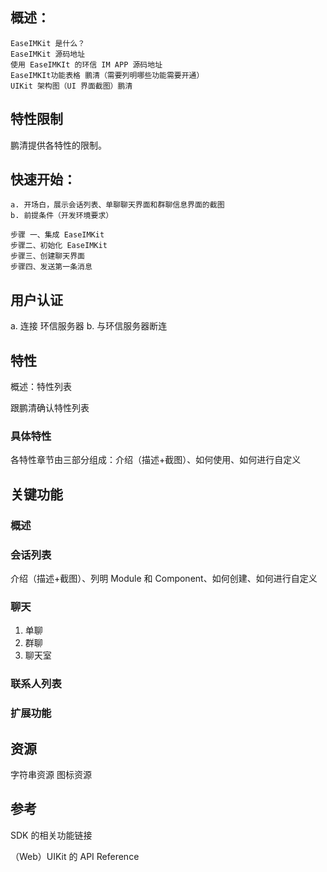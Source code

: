 
## 概述：
    EaseIMKit 是什么？
    EaseIMKit 源码地址
    使用 EaseIMKIt 的环信 IM APP 源码地址
    EaseIMKIt功能表格 鹏清（需要列明哪些功能需要开通）
    UIKit 架构图（UI 界面截图）鹏清

## 特性限制    

鹏清提供各特性的限制。

## 快速开始：
    a. 开场白，展示会话列表、单聊聊天界面和群聊信息界面的截图
    b. 前提条件（开发环境要求）
    
    步骤 一、集成 EaseIMKit 
    步骤二、初始化 EaseIMKit 
    步骤三、创建聊天界面
    步骤四、发送第一条消息

## 用户认证
   a. 连接 环信服务器
   b. 与环信服务器断连

## 特性 

概述：特性列表 

跟鹏清确认特性列表

### 具体特性


各特性章节由三部分组成：介绍（描述+截图）、如何使用、如何进行自定义


## 关键功能 

### 概述

### 会话列表

介绍（描述+截图）、列明 Module 和 Component、如何创建、如何进行自定义

### 聊天

1. 单聊
2. 群聊
3. 聊天室

### 联系人列表

### 扩展功能

## 资源
   字符串资源
   图标资源

## 参考 

SDK 的相关功能链接

（Web）UIKit 的 API Reference

